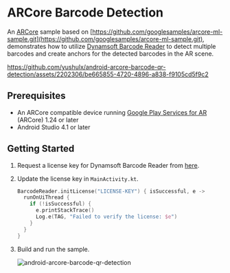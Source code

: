 # ARCore Barcode Detection

An [ARCore](https://developers.google.com/ar) sample based on  [https://github.com/googlesamples/arcore-ml-sample.git](https://github.com/googlesamples/arcore-ml-sample.git), demonstrates how to utilize [Dynamsoft Barcode Reader](https://www.dynamsoft.com/barcode-reader/sdk-mobile/) to detect multiple barcodes and create anchors for the detected barcodes in the AR scene.

https://github.com/yushulx/android-arcore-barcode-qr-detection/assets/2202306/be665855-4720-4896-a838-f9105cd5f9c2

## Prerequisites
- An ARCore compatible device running [Google Play Services for AR](https://play.google.com/store/apps/details?id=com.google.ar.core) (ARCore) 1.24 or later
- Android Studio 4.1 or later

## Getting Started
1. Request a license key for Dynamsoft Barcode Reader from [here](https://www.dynamsoft.com/customer/license/trialLicense?product=dbr&package=android&utm_source=github).
2. Update the license key in `MainActivity.kt`.
    
    ```kotlin
    BarcodeReader.initLicense("LICENSE-KEY") { isSuccessful, e ->
      runOnUiThread {
        if (!isSuccessful) {
          e.printStackTrace()
          Log.e(TAG, "Failed to verify the license: $e")
        }
      }
    }
    ```
3. Build and run the sample.

    ![android-arcore-barcode-qr-detection](https://github.com/yushulx/android-arcore-barcode-qr-detection/assets/2202306/2b9114a2-24fe-4b7a-93e1-b145a060bb89)





